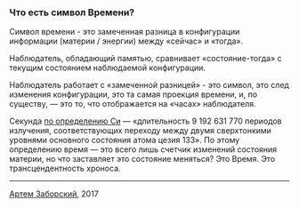 ### Что есть символ Времени?   

Символ времени - это замеченная разница в конфигурации информации (материи / энергии) между «сейчас» и «тогда».  

Наблюдатель, обладающий памятью, сравнивает «состояние-тогда» с текущим состоянием наблюдаемой конфигурации.  

Наблюдатель работает с «замеченной разницей» - это символ, это след изменения конфигурации, это та самая проекция времени, и, по существу,  — это то, что отображается на «часах» наблюдателя.

Секунда [по определению Си](https://en.wikipedia.org/wiki/Second) — «длительность 9 192 631 770 периодов излучения, соответствующих переходу между двумя сверхтонкими уровнями основного состояния атома цезия 133». По этому определению время — это всего лишь счетчик изменений состояния материи, но что заставляет это состояние меняться? Это Время. Это трансцендентность хроноса.

  
    
___
[Артем Заборский](http://www.zaborskiy.org/), 2017
